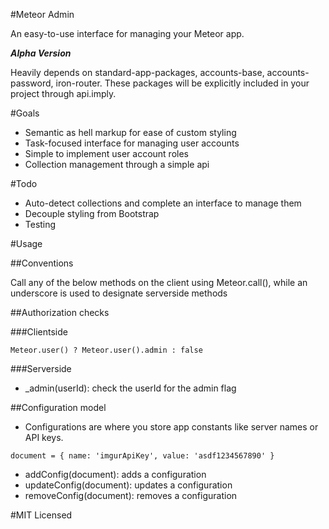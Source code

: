 #Meteor Admin

An easy-to-use interface for managing your Meteor app.

***Alpha Version***

Heavily depends on standard-app-packages, accounts-base, accounts-password, iron-router. These packages will be explicitly included in your project through api.imply.

#Goals

* Semantic as hell markup for ease of custom styling
* Task-focused interface for managing user accounts
* Simple to implement user account roles
* Collection management through a simple api

#Todo

* Auto-detect collections and complete an interface to manage them
* Decouple styling from Bootstrap
* Testing

#Usage

##Conventions

Call any of the below methods on the client using Meteor.call(), while an underscore is used to designate serverside methods

##Authorization checks

###Clientside

```
Meteor.user() ? Meteor.user().admin : false
```

###Serverside

* _admin(userId): check the userId for the admin flag 

##Configuration model

* Configurations are where you store app constants like server names or API keys.

```
document = { name: 'imgurApiKey', value: 'asdf1234567890' }
```

* addConfig(document): adds a configuration
* updateConfig(document): updates a configuration
* removeConfig(document): removes a configuration

#MIT Licensed
